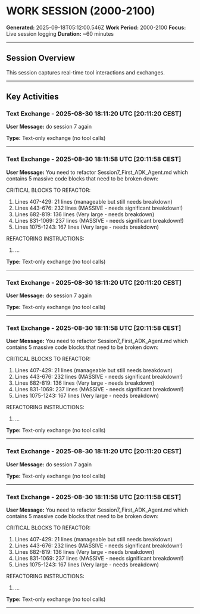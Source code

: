 # WORK SESSION (2000-2100)

**Generated:** 2025-09-18T05:12:00.546Z
**Work Period:** 2000-2100
**Focus:** Live session logging
**Duration:** ~60 minutes

---

## Session Overview

This session captures real-time tool interactions and exchanges.

---

## Key Activities

### Text Exchange - 2025-08-30 18:11:20 UTC [20:11:20 CEST]

**User Message:** do session 7 again

**Type:** Text-only exchange (no tool calls)

---

### Text Exchange - 2025-08-30 18:11:58 UTC [20:11:58 CEST]

**User Message:** You need to refactor Session7_First_ADK_Agent.md which contains 5 massive code blocks that need to be broken down:

CRITICAL BLOCKS TO REFACTOR:
1. Lines 407-429: 21 lines (manageable but still needs breakdown)
2. Lines 443-676: 232 lines (MASSIVE - needs significant breakdown!)
3. Lines 682-819: 136 lines (Very large - needs breakdown)
4. Lines 831-1069: 237 lines (MASSIVE - needs significant breakdown!)
5. Lines 1075-1243: 167 lines (Very large - needs breakdown)

REFACTORING INSTRUCTIONS:
1. ...

**Type:** Text-only exchange (no tool calls)

---

### Text Exchange - 2025-08-30 18:11:20 UTC [20:11:20 CEST]

**User Message:** do session 7 again

**Type:** Text-only exchange (no tool calls)

---

### Text Exchange - 2025-08-30 18:11:58 UTC [20:11:58 CEST]

**User Message:** You need to refactor Session7_First_ADK_Agent.md which contains 5 massive code blocks that need to be broken down:

CRITICAL BLOCKS TO REFACTOR:
1. Lines 407-429: 21 lines (manageable but still needs breakdown)
2. Lines 443-676: 232 lines (MASSIVE - needs significant breakdown!)
3. Lines 682-819: 136 lines (Very large - needs breakdown)
4. Lines 831-1069: 237 lines (MASSIVE - needs significant breakdown!)
5. Lines 1075-1243: 167 lines (Very large - needs breakdown)

REFACTORING INSTRUCTIONS:
1. ...

**Type:** Text-only exchange (no tool calls)

---

### Text Exchange - 2025-08-30 18:11:20 UTC [20:11:20 CEST]

**User Message:** do session 7 again

**Type:** Text-only exchange (no tool calls)

---

### Text Exchange - 2025-08-30 18:11:58 UTC [20:11:58 CEST]

**User Message:** You need to refactor Session7_First_ADK_Agent.md which contains 5 massive code blocks that need to be broken down:

CRITICAL BLOCKS TO REFACTOR:
1. Lines 407-429: 21 lines (manageable but still needs breakdown)
2. Lines 443-676: 232 lines (MASSIVE - needs significant breakdown!)
3. Lines 682-819: 136 lines (Very large - needs breakdown)
4. Lines 831-1069: 237 lines (MASSIVE - needs significant breakdown!)
5. Lines 1075-1243: 167 lines (Very large - needs breakdown)

REFACTORING INSTRUCTIONS:
1. ...

**Type:** Text-only exchange (no tool calls)

---

